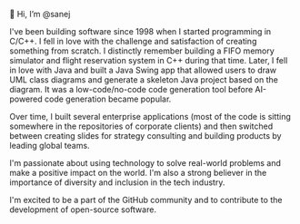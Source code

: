👋 Hi, I’m @sanej

I've been building software since 1998 when I started programming in C/C++. I fell in love with the challenge and satisfaction of creating something from scratch. I distinctly remember building a FIFO memory simulator and flight reservation system in C++ during that time. Later, I fell in love with Java and built a Java Swing app that allowed users to draw UML class diagrams and generate a skeleton Java project based on the diagram. It was a low-code/no-code code generation tool before AI-powered code generation became popular.

Over time, I built several enterprise applications (most of the code is sitting somewhere in the repositories of corporate clients) and then switched between creating slides for strategy consulting and building products by leading global teams.

I'm passionate about using technology to solve real-world problems and make a positive impact on the world. I'm also a strong believer in the importance of diversity and inclusion in the tech industry.

I'm excited to be a part of the GitHub community and to contribute to the development of open-source software.

<!---
sanej/sanej is a ✨ special ✨ repository because its `README.md` (this file) appears on your GitHub profile.
You can click the Preview link to take a look at your changes.
--->
